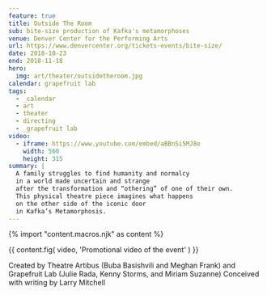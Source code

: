 ```yaml
---
feature: true
title: Outside The Room
sub: bite-size production of Kafka's metamorphoses
venue: Denver Center for the Performing Arts
url: https://www.denvercenter.org/tickets-events/bite-size/
date: 2018-10-23
end: 2018-11-18
hero:
  img: art/theater/outsidetheroom.jpg
calendar: grapefruit lab
tags:
  - _calendar
  - art
  - theater
  - directing
  - _grapefruit lab
video:
  - iframe: https://www.youtube.com/embed/aBBnSi5MJ8o
    width: 560
    height: 315
summary: |
  A family struggles to find humanity and normalcy
  in a world made uncertain and strange
  after the transformation and “othering” of one of their own.
  This physical theatre piece imagines what happens
  on the other side of the iconic door
  in Kafka’s Metamorphosis.
---
```

{% import "content.macros.njk" as content %}

{{ content.fig(
  video,
  'Promotional video of the event'
) }}

Created by Theatre Artibus
(Buba Basishvili and Meghan Frank)
and Grapefruit Lab
(Julie Rada, Kenny Storms, and Miriam Suzanne)
Conceived with writing by Larry Mitchell
